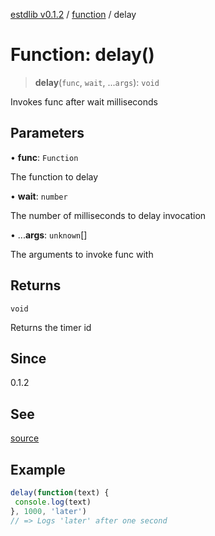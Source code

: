 [estdlib v0.1.2](../wiki/Home) / [function](../wiki/function) / delay

# Function: delay()

> **delay**(`func`, `wait`, ...`args`): `void`

Invokes func after wait milliseconds

## Parameters

• **func**: `Function`

The function to delay

• **wait**: `number`

The number of milliseconds to delay invocation

• ...**args**: `unknown`[]

The arguments to invoke func with

## Returns

`void`

Returns the timer id

## Since

0.1.2

## See

[source](https://github.com/yaxingson/estdlib/blob/main/lib/function/delay.ts)

## Example

```js
delay(function(text) {
 console.log(text)
}, 1000, 'later')
// => Logs 'later' after one second

```
